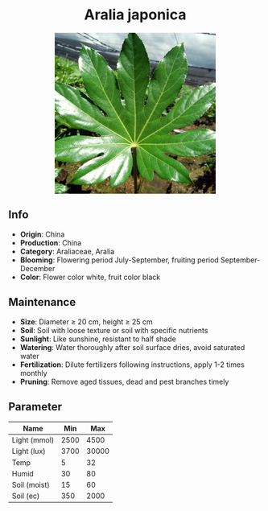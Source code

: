 <h1 align='center'>Aralia japonica</h1>
<p align="center">
    <img 
        align='center'
        width='320'
        src="../images/aralia japonica.png" 
        alt='Aralia japonica' />
</p>

## Info

 - **Origin**: China
 - **Production**: China
 - **Category**: Araliaceae, Aralia
 - **Blooming**: Flowering period July-September, fruiting period September-December
 - **Color**: Flower color white, fruit color black

## Maintenance

 - **Size**: Diameter ≥ 20 cm, height ≥ 25 cm
 - **Soil**: Soil with loose texture or soil with specific nutrients
 - **Sunlight**: Like sunshine, resistant to half shade
 - **Watering**: Water thoroughly after soil surface dries, avoid saturated water
 - **Fertilization**: Dilute fertilizers following instructions, apply 1-2 times monthly
 - **Pruning**: Remove aged tissues, dead and pest branches timely

## Parameter

| Name         | Min  | Max   |
|--------------|------|-------|
| Light (mmol) | 2500 | 4500  |
| Light (lux)  | 3700 | 30000 |
| Temp         | 5    | 32    |
| Humid        | 30   | 80    |
| Soil (moist) | 15   | 60    |
| Soil (ec)    | 350  | 2000  |
